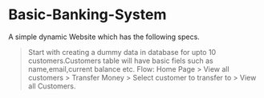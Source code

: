 # Basic-Banking-System

A simple dynamic Website which has the following specs.
>Start with creating a dummy data in database for upto 10 customers.Customers table will have basic fiels such as name,email,current balance etc.
>Flow: Home Page > View all customers > Transfer Money > Select customer to transfer to > View all Customers.
